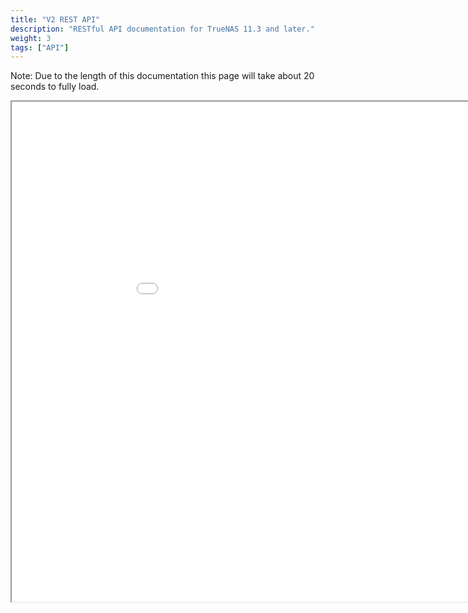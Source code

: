 ```yaml
---
title: "V2 REST API"
description: "RESTful API documentation for TrueNAS 11.3 and later."
weight: 3
tags: ["API"]
---
```



Note: Due to the length of this documentation this page will take about 20 seconds to fully load. 

<iframe id="inlineFrame"
    title="Inline Frame"
    width="1000"
    height="800"
    src="../rest_api.html">
</iframe>
